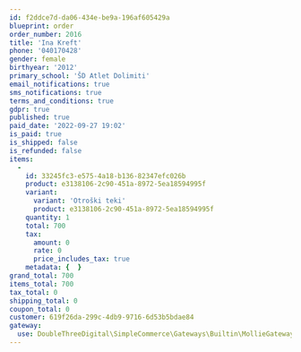 ```yaml
---
id: f2ddce7d-da06-434e-be9a-196af605429a
blueprint: order
order_number: 2016
title: 'Ina Kreft'
phone: '040170428'
gender: female
birthyear: '2012'
primary_school: 'ŠD Atlet Dolimiti'
email_notifications: true
sms_notifications: true
terms_and_conditions: true
gdpr: true
published: true
paid_date: '2022-09-27 19:02'
is_paid: true
is_shipped: false
is_refunded: false
items:
  -
    id: 33245fc3-e575-4a18-b136-82347efc026b
    product: e3138106-2c90-451a-8972-5ea18594995f
    variant:
      variant: 'Otroški teki'
      product: e3138106-2c90-451a-8972-5ea18594995f
    quantity: 1
    total: 700
    tax:
      amount: 0
      rate: 0
      price_includes_tax: true
    metadata: {  }
grand_total: 700
items_total: 700
tax_total: 0
shipping_total: 0
coupon_total: 0
customer: 619f26da-299c-4db9-9716-6d53b5bdae84
gateway:
  use: DoubleThreeDigital\SimpleCommerce\Gateways\Builtin\MollieGateway
---
```

